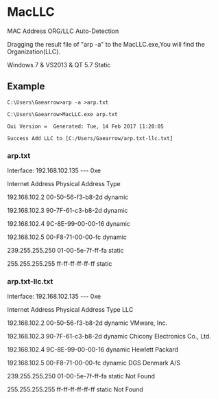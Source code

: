 # MacLLC

MAC Address ORG/LLC Auto-Detection

Dragging the result file of "arp -a" to the MacLLC.exe,You will find the Organization(LLC).

Windows 7 & VS2013 & QT 5.7 Static


## Example

```
C:\Users\Gaearrow>arp -a >arp.txt

C:\Users\Gaearrow>MacLLC.exe arp.txt

Oui Version =  Generated: Tue, 14 Feb 2017 11:20:05

Success Add LLC to [C:/Users/Gaearrow/arp.txt-llc.txt]
```

### arp.txt

Interface: 192.168.102.135 --- 0xe
  
Internet Address      Physical Address      Type
  
192.168.102.2         00-50-56-f3-b8-2d     dynamic
  
192.168.102.3         90-7F-61-c3-b8-2d     dynamic
  
192.168.102.4         9C-8E-99-00-00-16     dynamic
  
192.168.102.5         00-F8-71-00-00-fc     dynamic
  
239.255.255.250       01-00-5e-7f-ff-fa     static
  
255.255.255.255       ff-ff-ff-ff-ff-ff     static



### arp.txt-llc.txt

Interface: 192.168.102.135 --- 0xe
  
Internet Address      Physical Address      Type             LLC
  
192.168.102.2         00-50-56-f3-b8-2d     dynamic        VMware, Inc.
  
192.168.102.3         90-7F-61-c3-b8-2d     dynamic        Chicony Electronics Co., Ltd.
  
192.168.102.4         9C-8E-99-00-00-16     dynamic        Hewlett Packard
  
192.168.102.5         00-F8-71-00-00-fc     dynamic        DGS Denmark A/S
  
239.255.255.250       01-00-5e-7f-ff-fa     static         Not Found
  
255.255.255.255       ff-ff-ff-ff-ff-ff     static         Not Found

